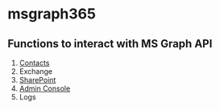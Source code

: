 # msgraph365

## Functions to interact with MS Graph API

1. [Contacts](https://github.com/maavcrusoe/msgraph365/tree/main/Contacts)
2. Exchange
3. [SharePoint](https://github.com/maavcrusoe/msgraph365/tree/main/SharePoint)
4. [Admin Console](https://github.com/maavcrusoe/msgraph365/tree/main/admin)
5. Logs
